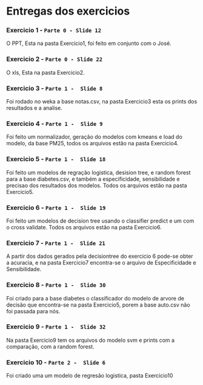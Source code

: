 # Entregas dos exercicios

### Exercicio 1 - `Parte 0 - Slide 12`
O PPT, Esta na pasta Exercicio1, foi feito em conjunto com o José.

### Exercicio 2 - `Parte 0 - Slide 22`
O xls, Esta na pasta Exercicio2.

### Exercicio 3 - `Parte 1 -  Slide 8`
Foi rodado no weka a base notas.csv, na pasta Exercicio3 esta os prints dos resultados e a analise.

### Exercicio 4 - `Parte 1 -  Slide 9`
Foi feito um normalizador, geração do modelos com kmeans e load do modelo, da base PM25, todos os arquivos estão na pasta Exercicio4.

### Exercicio 5 - `Parte 1 -  Slide 18`
Foi feito um modelos de regração logistica, desision tree, e random forest para a base diabetes.csv, e também a especificidade, sensibilidade e precisao dos resultados dos modelos. Todos os arquivos estão na pasta Exercicio5.

### Exercicio 6 - `Parte 1 -  Slide 19`
Foi feito um modelos de decision tree usando o classifier predict e um com o cross validate.  Todos os arquivos estão na pasta Exercicio6.


### Exercicio 7 - `Parte 1 -  Slide 21`
A partir dos dados gerados pela decisiontree do exercicio 6 pode-se obter a acuracia, e na pasta Exercicio7 encontra-se o arquivo de Especificidade e Sensibilidade.

### Exercicio 8 - `Parte 1 -  Slide 30`
Foi criado para a base diabetes o classificador do modelo de arvore de decisão que encontra-se na pasta Exercicio5, porem a base auto.csv não foi passada para nós.

### Exercicio 9 - `Parte 1 -  Slide 32`
Na pasta Exercicio9 tem os arquivos do modelo svm e prints com a comparação, com a random forest.

### Exercicio 10 - `Parte 2 -  Slide 6`
Foi criado uma um modelo de regresão logistica, pasta Exercicio10




